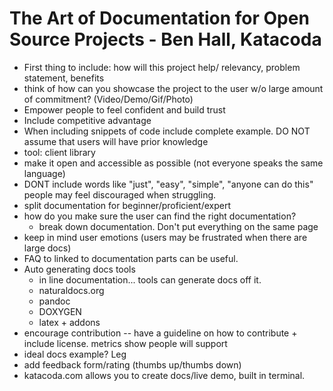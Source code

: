 #  The Art of Documentation for Open Source Projects - Ben Hall, Katacoda

* First thing to include: how will this project help/ relevancy, problem statement, benefits
* think of how can you showcase the project to the user w/o   large amount of commitment? (Video/Demo/Gif/Photo)
* Empower people to feel confident and build trust
* Include competitive advantage
* When including snippets of code include complete example. DO NOT assume that users will have prior knowledge
* tool: client library
* make it open and accessible as possible (not everyone speaks the same language)
* DONT include words like "just", "easy", "simple", "anyone can do this" people may feel discouraged when struggling.
* split documentation for beginner/proficient/expert
* how do you make sure the user can find the right documentation?
  - break down documentation. Don't put everything on the same page
* keep in mind user emotions (users may be frustrated when there are large docs)
* FAQ to linked to documentation parts can be useful.
* Auto generating docs tools
  - in line documentation... tools can generate docs off it.
  - naturaldocs.org
  - pandoc
  - DOXYGEN
  - latex + addons
* encourage contribution -- have a guideline on how to contribute + include license. metrics show people will support
* ideal docs example? Leg
* add feedback form/rating (thumbs up/thumbs down)
* katacoda.com allows you to create docs/live demo, built in terminal.
